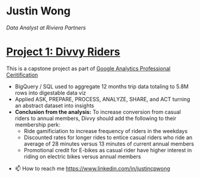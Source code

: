 # Justin Wong
*Data Analyst at Riviera Partners*

# [Project 1: Divvy Riders](https://docs.google.com/presentation/d/1wVIRzfdNh8o5qtGf2CjmLr1SUm-BJoB4uySB8tu-DZc/edit?usp=sharing)

This is a capstone project as part of [Google Analytics Professional Ceritification](https://www.coursera.org/professional-certificates/google-data-analytics)
* BigQuery / SQL used to aggregate 12 months trip data totaling to 5.8M rows into digestable data viz
* Applied ASK, PREPARE, PROCESS, ANALYZE, SHARE, and ACT turning an abstract dataset into insights
* **Conclusion from the analysis:** To increase conversion from casual riders to annual members, Divvy should add the following to their membership perk:
  * Ride gamificiation to increase frequency of riders in the weekdays
  * Discounted rates for longer rides to entice casual riders who ride an average of 28 minutes versus 13 minutes of current annual members
  * Promotional credit for E-bikes as casual rider have higher interest in riding on electric bikes versus annual members


- 📫 How to reach me https://www.linkedin.com/in/justincpwong

<!---
JustinCPwong/JustinCPwong is a ✨ special ✨ repository because its `README.md` (this file) appears on your GitHub profile.
You can click the Preview link to take a look at your changes.
--->
